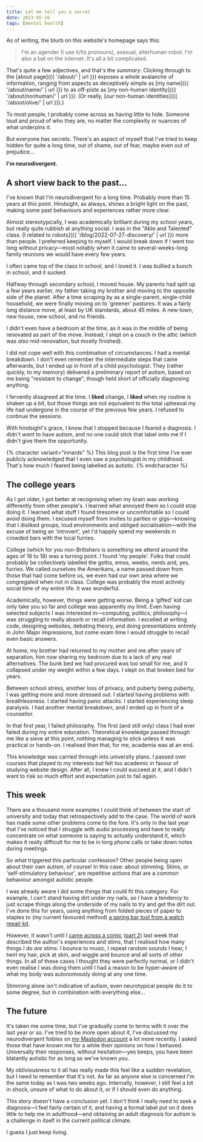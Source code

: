 ```yaml
---
title: Let me tell you a secret
date: 2023-05-16
tags: [mental health]
---
```


As of writing, the blurb on this website's homepage says this:

> I'm an agender (I use it/its pronouns), asexual, alterhuman robot. I'm also a bat on the internet. It's all a bit complicated.

That's quite a few adjectives, and that's the _summary_. Clicking through to the [about page]({{ '/about/' | url }}) exposes a whole avalanche of information, ranging from aspects as deceptively simple as [my name]({{ '/about/name/' | url }}) to as off-piste as [my non-human identity]({{ '/about/nonhuman/' | url }}). (Or really, [_our_ non-human identities]({{ '/about/olive/' | url }}).)

To most people, I probably come across as having little to hide. Someone loud and proud of who they are, no matter the complexity or nuances of what underpins it.

But everyone has secrets. There's an aspect of myself that I've tried to keep hidden for quite a long time, out of shame, out of fear, maybe even out of prejudice...

**I'm neurodivergent.**

## A short view back to the past...

I've known that I'm neurodivergent for a long time. Probably more than 15 years at this point. Hindsight, as always, shines a bright light on the past, making some past behaviours and experiences rather more clear.

Almost stereotypically, I was academically brilliant during my school years, but really quite rubbish at anything social. I was in the "Able and Talented" class. [I related to robots]({{ '/blog/2022-07-27-discovery/' | url }}) more than people. I preferred keeping to myself. I would break down if I went too long without privacy—most notably when it came to several-weeks-long family reunions we would have every few years.

I often came top of the class in school, and I loved it. I was bullied a bunch in school, and it sucked.

Halfway through secondary school, I moved house. My parents had split up a few years earlier, my father taking my brother and moving to the opposite side of the planet. After a time scraping by as a single-parent, single-child household, we were finally moving on to 'greener' pastures. It was a fairly long distance move, at least by UK standards, about 45 miles. A new town, new house, new school, and no friends.

I didn't even have a bedroom at the time, as it was in the middle of being renovated as part of the move. Instead, I slept on a couch in the attic (which was _also_ mid-renovation, but mostly finished).

I did not cope well with this combination of circumstances. I had a mental breakdown. I don't even remember the intermediate steps that came afterwards, but I ended up in front of a child psychologist. They (rather quickly, to my memory) delivered a preliminary report of autism, based on me being "resistant to change", though held short of officially diagnosing anything.

I fervently disagreed at the time. I **liked** change, I **liked** when my routine is shaken up a bit, but those things are not equivalent to the total upheaval my life had undergone in the course of the previous few years. I refused to continue the sessions.

With hindsight's grace, I know that I stopped because I feared a diagnosis. I didn't _want_ to have autism, and no one could stick that label onto me if I didn't give them the opportunity.

{% character variant="innards" %}
This blog post is the first time I've ever publicly acknowledged that I even saw a psychologist in my childhood. That's how much I feared being labelled as autistic.
{% endcharacter %}

## The college years

As I got older, I got better at recognising when my brain was working differently from other people's. I learned what annoyed them so I could stop doing it. I learned what stuff I found tiresome or uncomfortable so I could avoid doing them. I excused myself from invites to parties or gigs—knowing that I disliked groups, loud environments and obliged socialisation—with the excuse of being an 'introvert', yet I'd happily spend my weekends in crowded bars with the local furries.

College (which for you non-Britishers is something we attend around the ages of 16 to 18) was a turning point. I found 'my people'. Folks that could probably be collectively labelled the goths, emos, weebs, nerds and, yes, furries. We called ourselves the Amerikans, a name passed down from those that had come before us, we even had our own area where we congregated when not in class. College was probably the most actively social time of my entire life. It was wonderful.

Academically, however, things were getting worse. Being a 'gifted' kid can only take you so far and college was apparently my limit. Even having selected subjects I was interested in—computing, politics, philosophy—I was struggling to really absorb or recall information. I excelled at writing code, designing websites, debating theory, and doing presentations entirely in John Major impressions, but come exam time I would struggle to recall even basic answers.

At home, my brother had returned to my mother and me after years of separation, him now sharing my bedroom due to a lack of any real alternatives. The bunk bed we had procured was too small for me, and it collapsed under my weight within a few days. I slept on that broken bed for years.

Between school stress, another loss of privacy, and puberty being puberty, I was getting more and more stressed out. I started having problems with breathlessness. I started having panic attacks. I started experiencing sleep paralysis. I had another mental breakdown, and I ended up in front of a counsellor.

In that first year, I failed philosophy. The first (and still only) class I had ever failed during my entire education. Theoretical knowledge passed through me like a sieve at this point, nothing managing to stick unless it was practical or hands-on. I realised then that, for me, academia was at an end.

This knowledge was carried through into university plans. I passed over courses that played to my interests but felt too academic in favour of studying website design. After all, I knew I could succeed at it, and I didn't want to risk so much effort and expectation just to fail again.

## This week

There are a thousand more examples I could think of between the start of university and today that retrospectively add to the case. The world of work has made some other problems come to the fore. It's only in the last year that I've noticed that I struggle with audio processing and have to really concentrate on what someone is saying to actually understand it, which makes it really difficult for me to be in long phone calls or take down notes during meetings.

So what triggered this particular confession? Other people being open about their own autism, of course! In this case: about stimming. Stims, or 'self-stimulatory behaviour', are repetitive actions that are a common behaviour amongst autistic people.

I was already aware I did some things that could fit this category. For example, I can't stand having dirt under my nails, so I have a tendency to just scrape things along the underside of my nails to try and get the dirt out. I've done this for years, using anything from folded pieces of paper to staples to (my current favoured method) [a spring bar tool from a watch repair kit](https://www.flickr.com/photos/julycgarcia/50324995542/).

However, it wasn't until I [came across a comic](https://twitter.com/Tuxedo_Dragon/status/1513682928751980545) ([part 2](https://twitter.com/Tuxedo_Dragon/status/1513682931801550848)) last week that described the author's experiences and stims, that I realised how many things I do _are_ stims. I bounce to music, I repeat random sounds I hear, I twirl my hair, pick at skin, and wiggle and bounce and all sorts of other things. In all of these cases I thought they were perfectly normal, or I didn't even realise I was doing them until I had a reason to be hyper-aware of what my body was autonomously doing at any one time.

Stimming alone isn't indicative of autism, even neurotypical people do it to some degree, but in combination with everything else...

## The future

It's taken me some time, but I've gradually come to terms with it over the last year or so. I've tried to be more open about it, I've discussed my neurodivergent foibles on [my Mastodon account](https://chitter.xyz/@batbeeps) a lot more recently. I asked those that have known me for a while their opinions on how I behaved. Universally their responses, without hesitation—yes beeps, you have been blatantly autistic for as long as we've known you.

My obliviousness to it all has really made this feel like a sudden revelation, but I need to remember that it's not. As far as anyone else is concerned I'm the same today as I was two weeks ago. Internally, however, I still feel a bit in shock, unsure of what to do about it, or if I should even do anything.

This story doesn't have a conclusion yet. I don't think I really need to seek a diagnosis—I feel fairly certain of it, and having a formal label put on it does little to help me in adulthood—and obtaining an adult diagnosis for autism is a challenge in itself in the current political climate.

I guess I just keep living.
